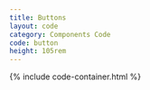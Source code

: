 ```yaml
---
title: Buttons
layout: code
category: Components Code
code: button
height: 105rem
---
```


{% include code-container.html %}
